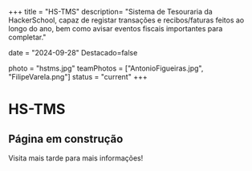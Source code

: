 +++
title = "HS-TMS"
description= "Sistema de Tesouraria da HackerSchool, capaz de registar transações e recibos/faturas feitos ao longo do ano, bem como avisar eventos fiscais importantes para completar." 

date = "2024-09-28" 
Destacado=false 

photo = "hstms.jpg" 
teamPhotos = ["AntonioFigueiras.jpg", "FilipeVarela.png"] 
status = "current"
+++

# HS-TMS

## Página em construção

Visita mais tarde para mais informações!
